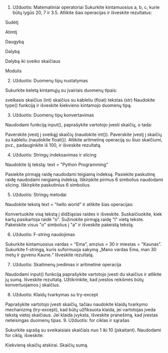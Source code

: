 1. Užduotis: Matematiniai operatoriai
Sukurkite kintamuosius a, b, c, kurie būtų lygūs 20, 7 ir 3.5. Atlikite šias operacijas ir išveskite rezultatus:

Sudėtį

Atimtį

Daugybą

Dalybą

Dalybą iki sveiko skaičiaus

Modulis

2. Užduotis: Duomenų tipų nustatymas

Sukurkite keletą kintamųjų su įvairiais duomenų tipais:

sveikasis skaičius (int)
skaičius su kableliu (float)
tekstas (str) Naudokite type() funkciją ir išveskite kiekvieno kintamojo duomenų tipą.

3. Užduotis: Duomenų tipų konvertavimas

Naudodami funkciją input(), paprašykite vartotojo įvesti skaičių, o tada:

Paverskite įvestį į sveikąjį skaičių (naudokite int()).
Paverskite įvestį į skaičių su kableliu (naudokite float()).
Atlikite aritmetinę operaciją su šiuo skaičiumi, pvz., padauginkite iš 100, ir išveskite rezultatą.


4. Užduotis: Stringų indeksavimas ir slicing

Naudokite šį tekstą: text = "Python Programming"

Pasiekite pirmąją raidę naudodami teigiamą indeksą.
Pasiekite paskutinę raidę naudodami neigiamą indeksą.
Iškirpkite pirmus 6 simbolius naudodami slicing.
Iškirpkite paskutinius 6 simbolius.

5. Užduotis: Stringų metodai

Naudokite tekstą text = "hello world" ir atlikite šias operacijas:

Konvertuokite visą tekstą į didžiąsias raides ir išveskite.
Suskaičiuokite, kiek kartų pasikartoja raidė "o".
Sužinokite pirmąją raidę "l" vietą tekste.
Pakeiskite visus "o" simbolius į "a" ir išveskite pakeistą tekstą.


6. Užduotis: F-string naudojimas

Sukurkite kintamuosius vardas = "Ema", amzius = 30 ir miestas = "Kaunas". Sukurkite f-stringą, kuris suformuoja sakymą „Mano vardas Ema, man 30 metų ir gyvenu Kaune.“ Išveskite rezultatą.

7. Užduotis: Skaitmenų įvedimas ir aritmetinė operacija

Naudodami input() funkciją paprašykite vartotojo įvesti du skaičius ir atlikite jų sumą. Išveskite rezultatą. Užtikrinkite, kad įvestos reikšmės būtų konvertuojamos į skaičius.

8. Užduotis: Klaidų tvarkymas su try-except

Paprašykite vartotojo įvesti skaičių, tačiau naudokite klaidų tvarkymo mechanizmą (try-except), kad būtų užfiksuota klaida, jei vartotojas įveda tekstą vietoj skaičiaus. Jei klaida įvyksta, išveskite pranešimą, kad įvestas neteisingas duomenų tipas.
9. Užduotis: for ciklas ir sąrašas

Sukurkite sąrašą su sveikaisiais skaičiais nuo 1 iki 10 (įskaitant). Naudodami for ciklą, išveskite:

Kiekvieną skaičių atskirai.
Skaičių sumą.